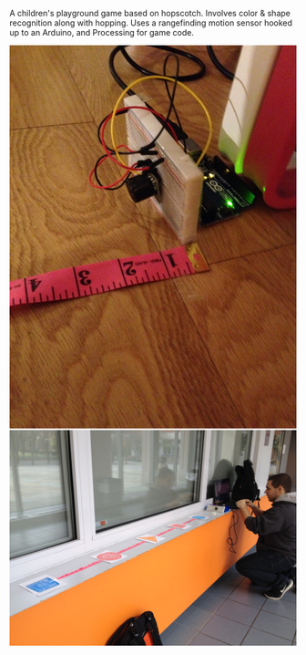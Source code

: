 A children's playground game based on hopscotch. Involves color & shape recognition along with hopping. Uses a rangefinding motion sensor hooked up to an Arduino, and Processing for game code.

![alt tag](https://github.com/SugarOverflow/Hopscotch/blob/master/hop1.JPG)
![alt tag](https://github.com/SugarOverflow/Hopscotch/blob/master/hop2.JPG)
